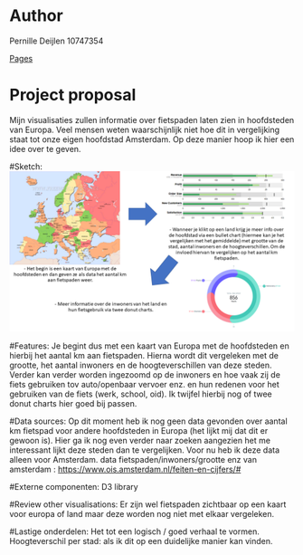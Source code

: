# Author

Pernille Deijlen
10747354

[Pages](https://pernilledeijlen.github.io/Project/)

# Project proposal
Mijn visualisaties zullen informatie over fietspaden laten zien in hoofdsteden van Europa. Veel mensen weten waarschijnlijk niet hoe dit in vergelijking staat tot onze eigen hoofdstad Amsterdam. Op deze manier hoop ik hier een idee over te geven.

#Sketch:
![](doc/sketch.png)

#Features:
Je begint dus met een kaart van Europa met de hoofdsteden en hierbij het aantal km aan fietspaden. Hierna wordt dit vergeleken met de grootte, het aantal inwoners en de hoogteverschillen van deze steden. Verder kan verder worden ingezoomd op de inwoners en hoe vaak zij de fiets gebruiken tov auto/openbaar vervoer enz. en hun redenen voor het gebruiken van de fiets (werk, school, oid). Ik twijfel hierbij nog of twee donut charts hier goed bij passen.

#Data sources:
Op dit moment heb ik nog geen data gevonden over aantal km fietspad voor andere hoofdsteden in Europa (het lijkt mij dat dit er gewoon is). Hier ga ik nog even verder naar zoeken aangezien het me interessant lijkt deze steden dan te vergelijken. Voor nu heb ik deze data alleen voor Amsterdam. 
data fietspaden/inwoners/grootte enz van amsterdam : https://www.ois.amsterdam.nl/feiten-en-cijfers/#

#Externe componenten:
D3 library

#Review other visualisations:
Er zijn wel fietspaden zichtbaar op een kaart voor europa of land maar deze worden nog niet met elkaar vergeleken.

#Lastige onderdelen:
Het tot een logisch / goed verhaal te vormen.
Hoogteverschil per stad: als ik dit op een duidelijke manier kan vinden.



